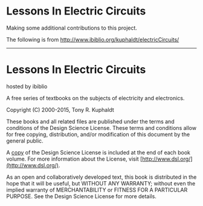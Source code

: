 Lessons In Electric Circuits
============================

Making some additional contributions to this project.

The following is from http://www.ibiblio.org/kuphaldt/electricCircuits/

---

Lessons In Electric Circuits
============================

hosted by ibiblio 

A free series of textbooks on the subjects of electricity and electronics.

Copyright (C) 2000-2015, Tony R. Kuphaldt

These books and all related files are published under the terms and conditions of the Design
Science License. These terms and conditions allow for free copying, distribution, and/or
modification of this document by the general public.

A [copy](http://www.ibiblio.org/kuphaldt/electricCircuits/Devel/dsl.html) of the Design Science
License is included at the end of each book volume. For more information about the License, visit
[http://www.dsl.org/](http://www.dsl.org/).

As an open and collaboratively developed text, this book is distributed in the hope that it will
be useful, but WITHOUT ANY WARRANTY; without even the implied warranty of MERCHANTABILITY or
FITNESS FOR A PARTICULAR PURPOSE. See the Design Science License for more details. 
